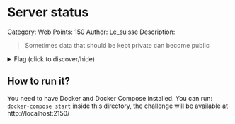 # Server status
Category: Web
Points: 150
Author: Le_suisse
Description:
> Sometimes data that should be kept private can become public

<details>
    <summary>Flag (click to discover/hide)</summary>
    <p>GH16{server_is_up}</p>
</details>

## How to run it?
You need to have Docker and Docker Compose installed.
You can run: ``docker-compose start`` inside this directory, the challenge will
be available at http://localhost:2150/
